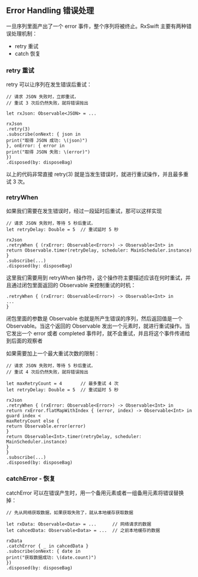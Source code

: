 ## Error Handling 错误处理 
 一旦序列里面产出了一个 error 事件，整个序列将被终止。RxSwift 主要有两种错误处理机制：
 
- retry 重试
- catch 恢复

###  retry 重试

retry 可以让序列在发生错误后重试：
```
// 请求 JSON 失败时，立即重试，
// 重试 3 次后仍然失败，就将错误抛出

let rxJson: Observable<JSON> = ...

rxJson
.retry(3)
.subscribe(onNext: { json in
print("取得 JSON 成功: \(json)")
}, onError: { error in
print("取得 JSON 失败: \(error)")
})
.disposed(by: disposeBag)
```
以上的代码非常直接 retry(3) 就是当发生错误时，就进行重试操作，并且最多重试 3 次。


### retryWhen

如果我们需要在发生错误时，经过一段延时后重试，那可以这样实现

```
// 请求 JSON 失败时，等待 5 秒后重试，
let retryDelay: Double = 5  // 重试延时 5 秒

rxJson
.retryWhen { (rxError: Observable<Error>) -> Observable<Int> in
return Observable.timer(retryDelay, scheduler: MainScheduler.instance)
}
.subscribe(...)
.disposed(by: disposeBag)  
```

这里我们需要用到 retryWhen 操作符，这个操作符主要描述应该在何时重试，并且通过闭包里面返回的 Observable 来控制重试的时机： 
```
.retryWhen { (rxError: Observable<Error>) -> Observable<Int> in
...
}  
```
闭包里面的参数是 Observable<Error> 也就是所产生错误的序列，然后返回值是一个 Observable。当这个返回的 Observable 发出一个元素时，就进行重试操作。当它发出一个 error 或者 completed 事件时，就不会重试，并且将这个事件传递给到后面的观察者 



如果需要加上一个最大重试次数的限制： 

```
// 请求 JSON 失败时，等待 5 秒后重试，
// 重试 4 次后仍然失败，就将错误抛出

let maxRetryCount = 4       // 最多重试 4 次
let retryDelay: Double = 5  // 重试延时 5 秒

rxJson
.retryWhen { (rxError: Observable<Error>) -> Observable<Int> in
return rxError.flatMapWithIndex { (error, index) -> Observable<Int> in
guard index <  
maxRetryCount else {
return Observable.error(error)
}
return Observable<Int>.timer(retryDelay, scheduler: MainScheduler.instance)
}
}
.subscribe(...)
.disposed(by: disposeBag) 

```
### catchError - 恢复

catchError 可以在错误产生时，用一个备用元素或者一组备用元素将错误替换掉： 

```
// 先从网络获取数据，如果获取失败了，就从本地缓存获取数据

let rxData: Observable<Data> = ...      // 网络请求的数据
let cahcedData: Observable<Data> = ...  // 之前本地缓存的数据

rxData
.catchError { _ in cahcedData }
.subscribe(onNext: { date in
print("获取数据成功: \(date.count)") 
})
.disposed(by: disposeBag)
```



















